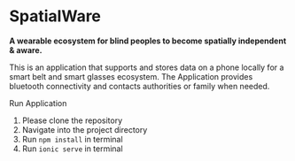 # SpatialWare
**A wearable ecosystem for blind peoples to become spatially independent & aware.**

This is an application that supports and stores data on a phone locally for a smart belt and smart glasses ecosystem. The Application provides bluetooth connectivity and contacts authorities or family when needed.

Run Application
1. Please clone the repository
2. Navigate into the project directory
3. Run ``` npm install ``` in terminal
4. Run ``` ionic serve ``` in terminal
